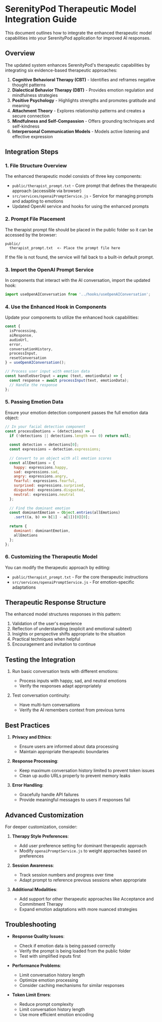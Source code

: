 # SerenityPod Therapeutic Model Integration Guide

This document outlines how to integrate the enhanced therapeutic model capabilities into your SerenityPod application for improved AI responses.

## Overview

The updated system enhances SerenityPod's therapeutic capabilities by integrating six evidence-based therapeutic approaches:

1. **Cognitive Behavioral Therapy (CBT)** - Identifies and reframes negative thought patterns
2. **Dialectical Behavior Therapy (DBT)** - Provides emotion regulation and mindfulness strategies
3. **Positive Psychology** - Highlights strengths and promotes gratitude and meaning
4. **Attachment Theory** - Explores relationship patterns and creates a secure connection
5. **Mindfulness and Self-Compassion** - Offers grounding techniques and self-kindness
6. **Interpersonal Communication Models** - Models active listening and effective expression

## Integration Steps

### 1. File Structure Overview

The enhanced therapeutic model consists of three key components:

- `public/therapist_prompt.txt` - Core prompt that defines the therapeutic approach (accessible via browser)
- `src/services/openaiPromptService.js` - Service for managing prompts and adapting to emotions
- Updated OpenAI service and hooks for using the enhanced prompts

### 2. Prompt File Placement

The therapist prompt file should be placed in the public folder so it can be accessed by the browser:

```
public/
  therapist_prompt.txt  <- Place the prompt file here
```

If the file is not found, the service will fall back to a built-in default prompt.

### 3. Import the OpenAI Prompt Service

In components that interact with the AI conversation, import the updated hook:

```jsx
import useOpenAIConversation from '../hooks/useOpenAIConversation';
```

### 4. Use the Enhanced Hook in Components

Update your components to utilize the enhanced hook capabilities:

```jsx
const {
  isProcessing,
  aiResponse,
  audioUrl,
  error,
  conversationHistory,
  processInput,
  resetConversation
} = useOpenAIConversation();

// Process user input with emotion data
const handleUserInput = async (text, emotionData) => {
  const response = await processInput(text, emotionData);
  // Handle the response
};
```

### 5. Passing Emotion Data

Ensure your emotion detection component passes the full emotion data object:

```jsx
// In your facial detection component
const processEmotions = (detections) => {
  if (!detections || detections.length === 0) return null;
  
  const detection = detections[0];
  const expressions = detection.expressions;
  
  // Convert to an object with all emotion scores
  const allEmotions = {
    happy: expressions.happy,
    sad: expressions.sad,
    angry: expressions.angry,
    fearful: expressions.fearful,
    surprised: expressions.surprised,
    disgusted: expressions.disgusted,
    neutral: expressions.neutral
  };
  
  // Find the dominant emotion
  const dominantEmotion = Object.entries(allEmotions)
    .sort((a, b) => b[1] - a[1])[0][0];
  
  return {
    dominant: dominantEmotion,
    allEmotions
  };
};
```

### 6. Customizing the Therapeutic Model

You can modify the therapeutic approach by editing:

- `public/therapist_prompt.txt` - For the core therapeutic instructions
- `src/services/openaiPromptService.js` - For emotion-specific adaptations

## Therapeutic Response Structure

The enhanced model structures responses in this pattern:

1. Validation of the user's experience
2. Reflection of understanding (explicit and emotional subtext)
3. Insights or perspective shifts appropriate to the situation
4. Practical techniques when helpful
5. Encouragement and invitation to continue

## Testing the Integration

1. Run basic conversation tests with different emotions:
   - Process inputs with happy, sad, and neutral emotions
   - Verify the responses adapt appropriately

2. Test conversation continuity:
   - Have multi-turn conversations
   - Verify the AI remembers context from previous turns

## Best Practices

1. **Privacy and Ethics**:
   - Ensure users are informed about data processing
   - Maintain appropriate therapeutic boundaries

2. **Response Processing**:
   - Keep maximum conversation history limited to prevent token issues
   - Clean up audio URLs properly to prevent memory leaks

3. **Error Handling**:
   - Gracefully handle API failures
   - Provide meaningful messages to users if responses fail

## Advanced Customization

For deeper customization, consider:

1. **Therapy Style Preferences**:
   - Add user preference setting for dominant therapeutic approach
   - Modify `openaiPromptService.js` to weight approaches based on preferences

2. **Session Awareness**:
   - Track session numbers and progress over time
   - Adapt prompt to reference previous sessions when appropriate

3. **Additional Modalities**:
   - Add support for other therapeutic approaches like Acceptance and Commitment Therapy
   - Expand emotion adaptations with more nuanced strategies

## Troubleshooting

- **Response Quality Issues**:
  - Check if emotion data is being passed correctly
  - Verify the prompt is being loaded from the public folder
  - Test with simplified inputs first

- **Performance Problems**:
  - Limit conversation history length
  - Optimize emotion processing
  - Consider caching mechanisms for similar responses

- **Token Limit Errors**:
  - Reduce prompt complexity
  - Limit conversation history length
  - Use more efficient emotion encoding 